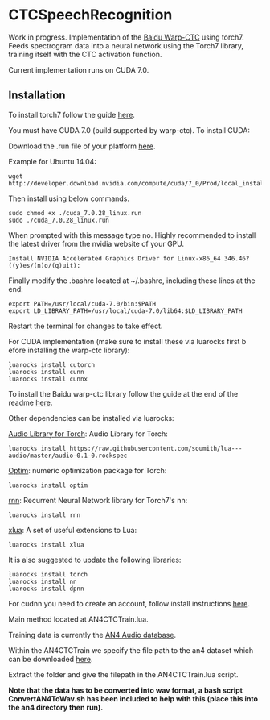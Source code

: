 # CTCSpeechRecognition

Work in progress. Implementation of the [Baidu Warp-CTC](https://github.com/baidu-research/warp-ctc) using torch7. Feeds spectrogram data into a neural network using the Torch7 library, training itself with the CTC activation function.

Current implementation runs on CUDA 7.0.

## Installation

To install torch7 follow the guide [here](http://torch.ch/docs/getting-started.html).

You must have CUDA 7.0 (build supported by warp-ctc). To install CUDA:

Download the .run file of your platform [here](https://developer.nvidia.com/cuda-toolkit-70).

Example for Ubuntu 14.04:
```
wget http://developer.download.nvidia.com/compute/cuda/7_0/Prod/local_installers/cuda_7.0.28_linux.run
```
Then install using below commands.
```
sudo chmod +x ./cuda_7.0.28_linux.run
sudo ./cuda_7.0.28_linux.run
```
When prompted with this message type no. Highly recommended to install the latest driver from the nvidia website of your GPU.
```
Install NVIDIA Accelerated Graphics Driver for Linux-x86_64 346.46? ((y)es/(n)o/(q)uit):
```
Finally modify the .bashrc located at ~/.bashrc, including these lines at the end:
```
export PATH=/usr/local/cuda-7.0/bin:$PATH
export LD_LIBRARY_PATH=/usr/local/cuda-7.0/lib64:$LD_LIBRARY_PATH
```
Restart the terminal for changes to take effect.

For CUDA implementation (make sure to install these via luarocks first b efore installing the warp-ctc library):
```
luarocks install cutorch
luarocks install cunn
luarocks install cunnx
```

To install the Baidu warp-ctc library follow the guide at the end of the readme [here](https://github.com/baidu-research/warp-ctc/blob/master/README.md).

Other dependencies can be installed via luarocks:

[Audio Library for Torch](https://github.com/soumith/lua---audio): Audio Library for Torch</a>:
```
luarocks install https://raw.githubusercontent.com/soumith/lua---audio/master/audio-0.1-0.rockspec
```

[Optim](https://github.com/torch/optim): numeric optimization package for Torch</a>:
```
luarocks install optim
```

[rnn](https://github.com/Element-Research/rnn): Recurrent Neural Network library for Torch7's nn</a>:
```
luarocks install rnn
```

[xlua](https://github.com/torch/xlua): A set of useful extensions to Lua</a>:
```
luarocks install xlua
```

It is also suggested to update the following libraries:
```
luarocks install torch
luarocks install nn
luarocks install dpnn
```

For cudnn you need to create an account, follow install instructions [here](https://developer.nvidia.com/cudnn).


Main method located at AN4CTCTrain.lua.

Training data is currently the [AN4 Audio database](http://www.speech.cs.cmu.edu/databases/an4/). 

Within the AN4CTCTrain we specify the file path to the an4 dataset which can be downloaded [here](http://www.speech.cs.cmu.edu/databases/an4/an4_raw.bigendian.tar.gz).

Extract the folder and give the filepath in the AN4CTCTrain.lua script.

**Note that the data has to be converted into wav format, a bash script ConvertAN4ToWav.sh has been included to help with this (place this into the an4 directory then run).**
